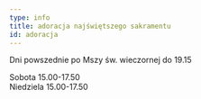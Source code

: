 ```yaml
---
type: info
title: adoracja najświętszego sakramentu
id: adoracja
---
```

Dni powszednie po Mszy św. wieczornej do 19.15

Sobota 15.00-17.50\
Niedziela 15.00-17.50